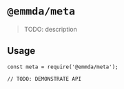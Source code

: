 # `@emmda/meta`

> TODO: description

## Usage

```
const meta = require('@emmda/meta');

// TODO: DEMONSTRATE API
```
